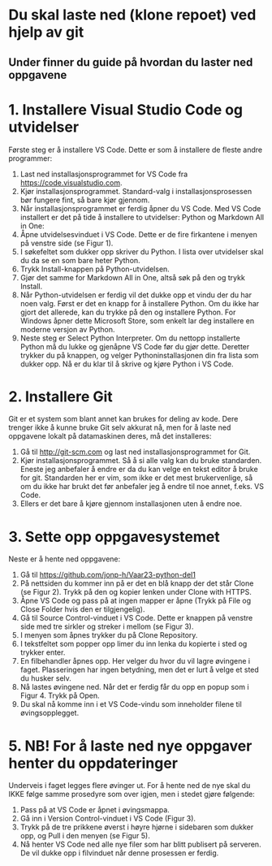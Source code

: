 # Du skal laste ned (klone repoet) ved hjelp av git
## Under finner du guide på hvordan du laster ned oppgavene


# 1. Installere Visual Studio Code og utvidelser
Første steg er å installere VS Code. Dette er som å installere de fleste andre programmer:
1. Last ned installasjonsprogrammet for VS Code fra https://code.visualstudio.com.
2. Kjør installasjonsprogrammet. Standard-valg i installasjonsprosessen bør fungere fint, så
bare kjør gjennom.
3. Når installasjonsprogrammet er ferdig åpner du VS Code.
Med VS Code installert er det på tide å installere to utvidelser: Python og Markdown All in
One:
1. Åpne utvidelsesvinduet i VS Code. Dette er de fire firkantene i menyen på venstre side (se
Figur 1).
2. I søkefeltet som dukker opp skriver du Python. I lista over utvidelser skal du da se en som
bare heter Python.
3. Trykk Install-knappen på Python-utvidelsen.
4. Gjør det samme for Markdown All in One, altså søk på den og trykk Install.
5. Når Python-utvidelsen er ferdig vil det dukke opp et vindu der du har noen valg. Først
er det en knapp for å installere Python. Om du ikke har gjort det allerede, kan du trykke
på den og installere Python. For Windows åpner dette Microsoft Store, som enkelt lar deg
installere en moderne versjon av Python.
6. Neste steg er Select Python Interpreter. Om du nettopp installerte Python må du lukke og
gjenåpne VS Code før du gjør dette. Deretter trykker du på knappen, og velger Pythoninstallasjonen
din fra lista som dukker opp. Nå er du klar til å skrive og kjøre Python i VS
Code.

# 2. Installere Git
Git er et system som blant annet kan brukes for deling av kode. Dere trenger ikke å kunne
bruke Git selv akkurat nå, men for å laste ned oppgavene lokalt på datamaskinen deres, må det installeres:
1. Gå til http://git-scm.com og last ned installasjonsprogrammet for Git.
2. Kjør installasjonsprogrammet. Så å si alle valg kan du bruke standarden. Eneste jeg anbefaler
å endre er da du kan velge en tekst editor å bruke for git. Standarden her er vim, som
ikke er det mest brukervenlige, så om du ikke har brukt det før anbefaler jeg å endre til
noe annet, f.eks. VS Code.
3. Ellers er det bare å kjøre gjennom installasjonen uten å endre noe.

# 3. Sette opp oppgavesystemet
Neste er å hente ned oppgavene:
1. Gå til https://github.com/jonp-h/Vaar23-python-del1
2. På nettsiden du kommer inn på er det en blå knapp der det står Clone (se Figur 2). Trykk
på den og kopier lenken under Clone with HTTPS.
3. Åpne VS Code og pass på at ingen mapper er åpne (Trykk på File og Close Folder hvis
den er tilgjengelig).
4. Gå til Source Control-vinduet i VS Code. Dette er knappen på venstre side med tre sirkler
og streker i mellom (se Figur 3).
5. I menyen som åpnes trykker du på Clone Repository.
6. I tekstfeltet som popper opp limer du inn lenka du kopierte i sted og trykker enter.
7. En filbehandler åpnes opp. Her velger du hvor du vil lagre øvingene i faget. Plasseringen
har ingen betydning, men det er lurt å velge et sted du husker selv.
8. Nå lastes øvingene ned. Når det er ferdig får du opp en popup som i Figur 4. Trykk på
Open.
9. Du skal nå komme inn i et VS Code-vindu som inneholder filene til øvingsopplegget.

# 5. NB! For å laste ned nye oppgaver henter du oppdateringer
Underveis i faget legges flere øvinger ut. For å hente ned de nye skal du IKKE følge samme
prosedyre som over igjen, men i stedet gjøre følgende:
1. Pass på at VS Code er åpnet i øvingsmappa.
2. Gå inn i Version Control-vinduet i VS Code (Figur 3).
3. Trykk på de tre prikkene øverst i høyre hjørne i sidebaren som dukker opp, og Pull i den
menyen (se Figur 5).
4. Nå henter VS Code ned alle nye filer som har blitt publisert på serveren. De vil dukke opp
i filvinduet når denne prosessen er ferdig.
